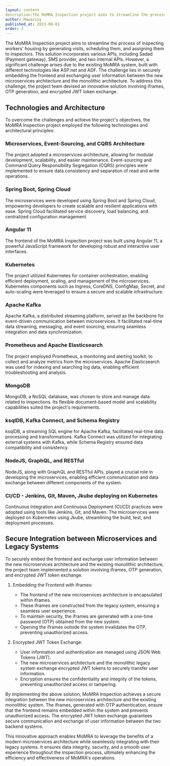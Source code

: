 ```yaml
---
layout: content
description:The MoMRA Inspection project aims to streamline the process of inspecting workers' housing by generating visits, scheduling them, and assigning them to inspectors
author: Mawaziny
published_at: 2021-08-01
order: 2
---
```

The MoMRA Inspection project aims to streamline the process of inspecting workers' housing by generating visits, scheduling them, and assigning them to inspectors. This solution incorporates various APIs, including Sadad (Payment gateway), SMS provider, and two internal APIs. However, a significant challenge arises due to the existing MoMRA system, built with different technologies like ASP.net and ADF. The challenge lies in securely embedding the frontend and exchanging user information between the new microservices architecture and the monolithic architecture. To address this challenge, the project team devised an innovative solution involving iframes, OTP generation, and encrypted JWT token exchange.

## Technologies and Architecture

To overcome the challenges and achieve the project's objectives, the MoMRA Inspection project employed the following technologies and architectural principles:

### Microservices, Event-Sourcing, and CQRS Architecture

The project adopted a microservices architecture, allowing for modular development, scalability, and easier maintenance. Event-sourcing and Command Query Responsibility Segregation (CQRS) principles were implemented to ensure data consistency and separation of read and write operations.

### Spring Boot, Spring Cloud

The microservices were developed using Spring Boot and Spring Cloud, empowering developers to create scalable and resilient applications with ease. Spring Cloud facilitated service discovery, load balancing, and centralized configuration management.

### Angular 11

The frontend of the MoMRA Inspection project was built using Angular 11, a powerful JavaScript framework for developing robust and interactive user interfaces.

### Kubernetes

The project utilized Kubernetes for container orchestration, enabling efficient deployment, scaling, and management of the microservices. Kubernetes components such as Ingress, CoreDNS, ConfigMap, Secret, and auto-scaling were leveraged to ensure a secure and scalable infrastructure.

### Apache Kafka

Apache Kafka, a distributed streaming platform, served as the backbone for event-driven communication between microservices. It facilitated real-time data streaming, messaging, and event sourcing, ensuring seamless integration and data synchronization.

### Prometheus and Apache Elasticsearch

The project employed Prometheus, a monitoring and alerting toolkit, to collect and analyze metrics from the microservices. Apache Elasticsearch was used for indexing and searching log data, enabling efficient troubleshooting and analysis.

### MongoDB

MongoDB, a NoSQL database, was chosen to store and manage data related to inspections. Its flexible document-based model and scalability capabilities suited the project's requirements.

### ksqlDB, Kafka Connect, and Schema Registry

ksqlDB, a streaming SQL engine for Apache Kafka, facilitated real-time data processing and transformations. Kafka Connect was utilized for integrating external systems with Kafka, while Schema Registry ensured data compatibility and consistency.

### NodeJS, GraphQL, and RESTful

NodeJS, along with GraphQL and RESTful APIs, played a crucial role in developing the microservices, enabling efficient communication and data exchange between different components of the system.

### CI/CD - Jenkins, Git, Maven, Jkube deploying on Kubernetes

Continuous Integration and Continuous Deployment (CI/CD) practices were adopted using tools like Jenkins, Git, and Maven. The microservices were deployed on Kubernetes using Jkube, streamlining the build, test, and deployment processes.

## Secure Integration between Microservices and Legacy Systems

To securely embed the frontend and exchange user information between the new microservices architecture and the existing monolithic architecture, the project team implemented a solution involving iframes, OTP generation, and encrypted JWT token exchange.

1. Embedding the Frontend with iframes:
   - The frontend of the new microservices architecture is encapsulated within iframes.
   - These iframes are constructed from the legacy system, ensuring a seamless user experience.
   - To maintain security, the iframes are generated with a one-time password (OTP) obtained from the new system.
   - Opening the iframes outside the system invalidates the OTP, preventing unauthorized access.

2. Encrypted JWT Token Exchange:
   - User information and authentication are managed using JSON Web Tokens (JWT).
   - The new microservices architecture and the monolithic legacy system exchange encrypted JWT tokens to securely transfer user information.
   - Encryption ensures the confidentiality and integrity of the tokens, preventing unauthorized access or tampering.

By implementing the above solution, MoMRA Inspection achieves a secure integration between the new microservices architecture and the existing monolithic system. The iframes, generated with OTP authentication, ensure that the frontend remains embedded within the system and prevents unauthorized access. The encrypted JWT token exchange guarantees secure communication and exchange of user information between the two backend systems.

This innovative approach enables MoMRA to leverage the benefits of a modern microservices architecture while seamlessly integrating with their legacy systems. It ensures data integrity, security, and a smooth user experience throughout the inspection process, ultimately enhancing the efficiency and effectiveness of MoMRA's operations.